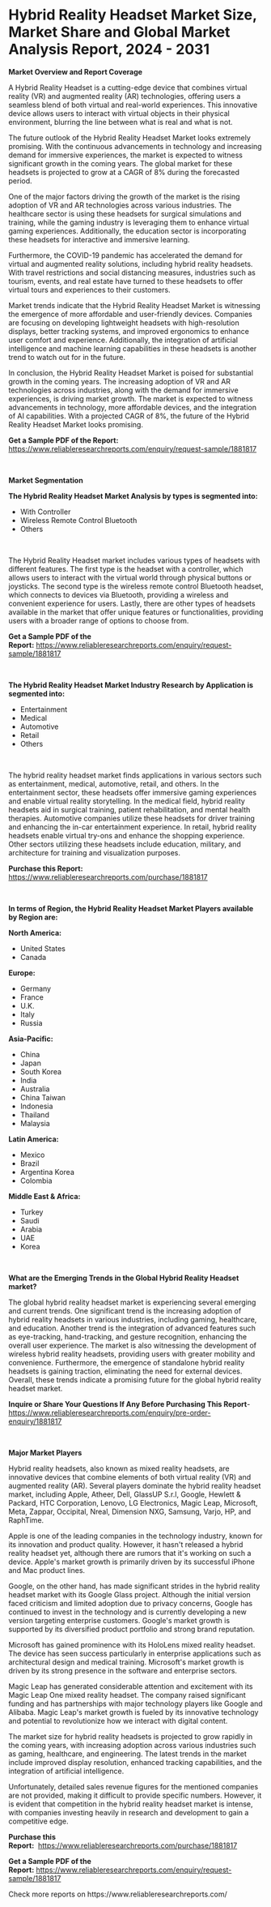 <p><h1>Hybrid Reality Headset Market Size, Market Share and Global Market Analysis Report, 2024 - 2031</h1></p><p><strong>Market Overview and Report Coverage</strong></p>
<p><p>A Hybrid Reality Headset is a cutting-edge device that combines virtual reality (VR) and augmented reality (AR) technologies, offering users a seamless blend of both virtual and real-world experiences. This innovative device allows users to interact with virtual objects in their physical environment, blurring the line between what is real and what is not.</p><p>The future outlook of the Hybrid Reality Headset Market looks extremely promising. With the continuous advancements in technology and increasing demand for immersive experiences, the market is expected to witness significant growth in the coming years. The global market for these headsets is projected to grow at a CAGR of 8% during the forecasted period.</p><p>One of the major factors driving the growth of the market is the rising adoption of VR and AR technologies across various industries. The healthcare sector is using these headsets for surgical simulations and training, while the gaming industry is leveraging them to enhance virtual gaming experiences. Additionally, the education sector is incorporating these headsets for interactive and immersive learning.</p><p>Furthermore, the COVID-19 pandemic has accelerated the demand for virtual and augmented reality solutions, including hybrid reality headsets. With travel restrictions and social distancing measures, industries such as tourism, events, and real estate have turned to these headsets to offer virtual tours and experiences to their customers.</p><p>Market trends indicate that the Hybrid Reality Headset Market is witnessing the emergence of more affordable and user-friendly devices. Companies are focusing on developing lightweight headsets with high-resolution displays, better tracking systems, and improved ergonomics to enhance user comfort and experience. Additionally, the integration of artificial intelligence and machine learning capabilities in these headsets is another trend to watch out for in the future.</p><p>In conclusion, the Hybrid Reality Headset Market is poised for substantial growth in the coming years. The increasing adoption of VR and AR technologies across industries, along with the demand for immersive experiences, is driving market growth. The market is expected to witness advancements in technology, more affordable devices, and the integration of AI capabilities. With a projected CAGR of 8%, the future of the Hybrid Reality Headset Market looks promising.</p></p>
<p><strong>Get a Sample PDF of the Report:</strong> <a href="https://www.reliableresearchreports.com/enquiry/request-sample/1881817">https://www.reliableresearchreports.com/enquiry/request-sample/1881817</a></p>
<p>&nbsp;</p>
<p><strong>Market Segmentation</strong></p>
<p><strong>The Hybrid Reality Headset Market Analysis by types is segmented into:</strong></p>
<p><ul><li>With Controller</li><li>Wireless Remote Control Bluetooth</li><li>Others</li></ul></p>
<p>&nbsp;</p>
<p><p>The Hybrid Reality Headset market includes various types of headsets with different features. The first type is the headset with a controller, which allows users to interact with the virtual world through physical buttons or joysticks. The second type is the wireless remote control Bluetooth headset, which connects to devices via Bluetooth, providing a wireless and convenient experience for users. Lastly, there are other types of headsets available in the market that offer unique features or functionalities, providing users with a broader range of options to choose from.</p></p>
<p><strong>Get a Sample PDF of the Report:</strong>&nbsp;<a href="https://www.reliableresearchreports.com/enquiry/request-sample/1881817">https://www.reliableresearchreports.com/enquiry/request-sample/1881817</a></p>
<p>&nbsp;</p>
<p><strong>The Hybrid Reality Headset Market Industry Research by Application is segmented into:</strong></p>
<p><ul><li>Entertainment</li><li>Medical</li><li>Automotive</li><li>Retail</li><li>Others</li></ul></p>
<p>&nbsp;</p>
<p><p>The hybrid reality headset market finds applications in various sectors such as entertainment, medical, automotive, retail, and others. In the entertainment sector, these headsets offer immersive gaming experiences and enable virtual reality storytelling. In the medical field, hybrid reality headsets aid in surgical training, patient rehabilitation, and mental health therapies. Automotive companies utilize these headsets for driver training and enhancing the in-car entertainment experience. In retail, hybrid reality headsets enable virtual try-ons and enhance the shopping experience. Other sectors utilizing these headsets include education, military, and architecture for training and visualization purposes.</p></p>
<p><strong>Purchase this Report:</strong>&nbsp; <a href="https://www.reliableresearchreports.com/purchase/1881817">https://www.reliableresearchreports.com/purchase/1881817</a></p>
<p>&nbsp;</p>
<p><strong>In terms of Region, the Hybrid Reality Headset Market Players available by Region are:</strong></p>
<p>
    <p> <strong> North America: </strong>
        <ul>
            <li>United States</li>
            <li>Canada</li>
        </ul>
        </p> 
    <p> <strong> Europe: </strong>
        <ul>
            <li>Germany</li>
            <li>France</li>
            <li>U.K.</li>
            <li>Italy</li>
            <li>Russia</li>
        </ul>
        </p> 
    <p> <strong> Asia-Pacific: </strong>
        <ul>
            <li>China</li>
            <li>Japan</li>
            <li>South Korea</li>
            <li>India</li>
            <li>Australia</li>
            <li>China Taiwan</li>
            <li>Indonesia</li>
            <li>Thailand</li>
            <li>Malaysia</li>
        </ul>
        </p> 
    <p> <strong> Latin America: </strong>
        <ul>
            <li>Mexico</li>
            <li>Brazil</li>
            <li>Argentina Korea</li>
            <li>Colombia</li>
        </ul>
        </p> 
    <p> <strong> Middle East & Africa: </strong>
        <ul>
            <li>Turkey</li>
            <li>Saudi</li>
            <li>Arabia</li>
            <li>UAE</li>
            <li>Korea</li>
        </ul>
    </p>
    </p>
<p>&nbsp;</p>
<p><strong>What are the Emerging Trends in the Global Hybrid Reality Headset market?</strong></p>
<p><p>The global hybrid reality headset market is experiencing several emerging and current trends. One significant trend is the increasing adoption of hybrid reality headsets in various industries, including gaming, healthcare, and education. Another trend is the integration of advanced features such as eye-tracking, hand-tracking, and gesture recognition, enhancing the overall user experience. The market is also witnessing the development of wireless hybrid reality headsets, providing users with greater mobility and convenience. Furthermore, the emergence of standalone hybrid reality headsets is gaining traction, eliminating the need for external devices. Overall, these trends indicate a promising future for the global hybrid reality headset market.</p></p>
<p><strong>Inquire or Share Your Questions If Any Before Purchasing This Report</strong>- <a href="https://www.reliableresearchreports.com/enquiry/pre-order-enquiry/1881817">https://www.reliableresearchreports.com/enquiry/pre-order-enquiry/1881817</a></p>
<p>&nbsp;</p>
<p><strong>Major Market Players</strong></p>
<p><p>Hybrid reality headsets, also known as mixed reality headsets, are innovative devices that combine elements of both virtual reality (VR) and augmented reality (AR). Several players dominate the hybrid reality headset market, including Apple, Atheer, Dell, GlassUP S.r.l, Google, Hewlett & Packard, HTC Corporation, Lenovo, LG Electronics, Magic Leap, Microsoft, Meta, Zappar, Occipital, Nreal, Dimension NXG, Samsung, Varjo, HP, and RaphTime.</p><p>Apple is one of the leading companies in the technology industry, known for its innovation and product quality. However, it hasn't released a hybrid reality headset yet, although there are rumors that it's working on such a device. Apple's market growth is primarily driven by its successful iPhone and Mac product lines.</p><p>Google, on the other hand, has made significant strides in the hybrid reality headset market with its Google Glass project. Although the initial version faced criticism and limited adoption due to privacy concerns, Google has continued to invest in the technology and is currently developing a new version targeting enterprise customers. Google's market growth is supported by its diversified product portfolio and strong brand reputation.</p><p>Microsoft has gained prominence with its HoloLens mixed reality headset. The device has seen success particularly in enterprise applications such as architectural design and medical training. Microsoft's market growth is driven by its strong presence in the software and enterprise sectors.</p><p>Magic Leap has generated considerable attention and excitement with its Magic Leap One mixed reality headset. The company raised significant funding and has partnerships with major technology players like Google and Alibaba. Magic Leap's market growth is fueled by its innovative technology and potential to revolutionize how we interact with digital content.</p><p>The market size for hybrid reality headsets is projected to grow rapidly in the coming years, with increasing adoption across various industries such as gaming, healthcare, and engineering. The latest trends in the market include improved display resolution, enhanced tracking capabilities, and the integration of artificial intelligence.</p><p>Unfortunately, detailed sales revenue figures for the mentioned companies are not provided, making it difficult to provide specific numbers. However, it is evident that competition in the hybrid reality headset market is intense, with companies investing heavily in research and development to gain a competitive edge.</p></p>
<p><strong>Purchase this Report:</strong>&nbsp;&nbsp;<a href="https://www.reliableresearchreports.com/purchase/1881817">https://www.reliableresearchreports.com/purchase/1881817</a></p>
<p></p>
<p><strong>Get a Sample PDF of the Report:</strong>&nbsp;<a href="https://www.reliableresearchreports.com/enquiry/request-sample/1881817">https://www.reliableresearchreports.com/enquiry/request-sample/1881817</a></p>
<p>Check more reports on https://www.reliableresearchreports.com/</p>